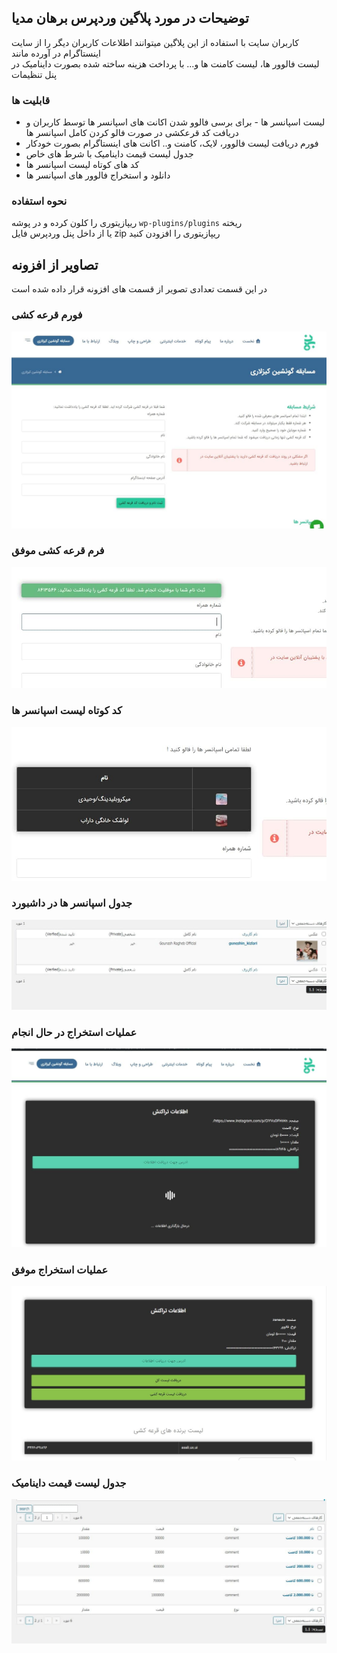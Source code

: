## توضیحات در مورد پلاگین وردپرس برهان مدیا

کاربران سایت با استفاده از این پلاگین میتوانند اطلاعات کاربران دیگر را از سایت اینستاگرام در آورده مانند
<br>
لیست فالوور ها، لیست کامنت ها و... با پرداخت هزینه ساخته شده بصورت داینامیک در پنل تنظیمات


### قابلیت ها
  - لیست اسپانسر ها - برای برسی فالوو شدن اکانت های اسپانسر ها توسط کاربران و دریافت کد قرعکشی در صورت فالو کردن کامل اسپانسر ها
  - فورم دریافت لیست فالوور، لایک، کامنت و.. اکانت های اینستاگرام بصورت خودکار
  - جدول لیست قیمت داینامیک با شرط های خاص
  - کد های کوتاه لیست اسپانسر ها
  - دانلود و استخراج فالوور های اسپانسر ها


### نحوه استفاده
ریپازیتوری را کلون کرده و در پوشه `wp-plugins/plugins` ریخته
<br>
یا از داخل پنل وردپرس فایل zip ریپازیتوری را افزودن کنید

## تصاویر از افزونه
در این قسمت تعدادی تصویر از قسمت های افزونه قرار داده شده است

### فورم قرعه کشی
![Lottery main](./lottery_main.jpg)

### فرم قرعه کشی موفق
![Lottery success](./lottery_success.jpg)

### کد کوتاه لیست اسپانسر ها
![sponsors shortcode](./sponsors_shortcode.jpg)

### جدول اسپانسر ها در داشبورد
![sponsors](./sponsors.jpg)

### عملیات استخراج در حال انجام
![task_progress](./task_progress.jpg)

### عملیات استخراج موفق
![task_complete](./task_complete.jpg)

### جدول لیست قیمت داینامیک
![pricing](./pricing.jpg)
